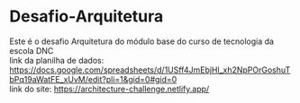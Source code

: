 # Desafio-Arquitetura
Este é o desafio Arquitetura do módulo base do curso de tecnologia da escola DNC <br>
link da planilha de dados: https://docs.google.com/spreadsheets/d/1USff4JmEbjHl_xh2NpPOrGoshuTbPq19aWatFE_xUvM/edit?pli=1&gid=0#gid=0 <br>
link do site: https://architecture-challenge.netlify.app/
